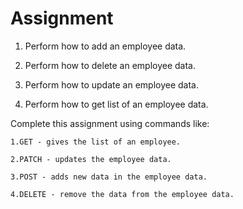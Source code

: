 # Assignment

1. Perform how to add an employee data.

2. Perform how to delete an employee data.

3. Perform how to update an employee data.

4. Perform how to get list of an employee data.

Complete this assignment using commands like:

    1.GET - gives the list of an employee.

    2.PATCH - updates the employee data.

    3.POST - adds new data in the employee data.

    4.DELETE - remove the data from the employee data.